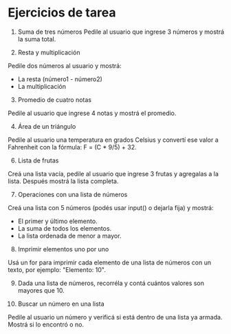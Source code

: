 # Ejercicios de tarea

1. Suma de tres números
Pedile al usuario que ingrese 3 números y mostrá la suma total.


2. Resta y multiplicación

Pedile dos números al usuario y mostrá:

- La resta (número1 - número2)
- La multiplicación

3. Promedio de cuatro notas

Pedile al usuario que ingrese 4 notas y mostrá el promedio.

4. Área de un triángulo

Pedile al usuario una temperatura en grados Celsius y convertí ese valor a Fahrenheit con la fórmula: F = (C * 9/5) + 32.


6. Lista de frutas

Creá una lista vacía, pedile al usuario que ingrese 3 frutas y agregalas a la lista. Después mostrá la lista completa.

7. Operaciones con una lista de números

Creá una lista con 5 números (podés usar input() o dejarla fija) y mostrá:

- El primer y último elemento.
- La suma de todos los elementos.
- La lista ordenada de menor a mayor.


8. Imprimir elementos uno por uno

Usá un for para imprimir cada elemento de una lista de números con un texto, por ejemplo: "Elemento: 10".

9. Dada una lista de números, recorréla y contá cuántos valores son mayores que 10.

10. Buscar un número en una lista

Pedile al usuario un número y verificá si está dentro de una lista ya armada. Mostrá si lo encontró o no.


